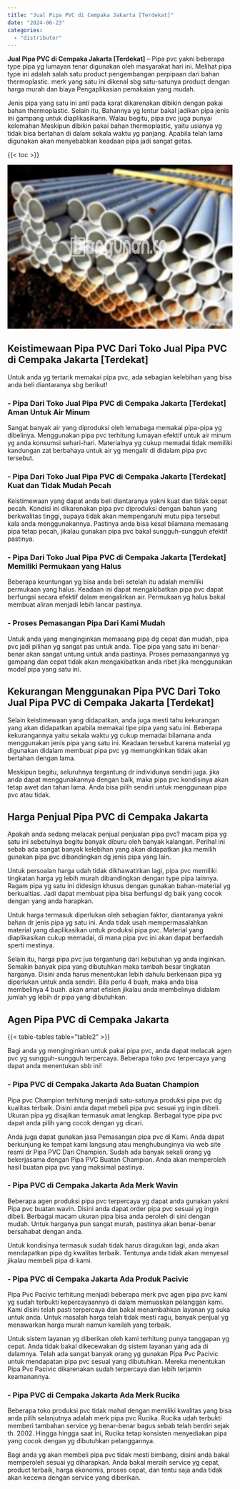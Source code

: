 ```yaml
---
title: "Jual Pipa PVC di Cempaka Jakarta [Terdekat]"
date: "2024-06-23"
categories: 
  - "distributor"
---
```


**Jual Pipa PVC di Cempaka Jakarta \[Terdekat\]** – Pipa pvc yakni beberapa type pipa yg lumayan tenar digunakan oleh masyarakat hari ini. Melihat pipa type ini adalah salah satu product pengembangan perpipaan dari bahan thermoplastic. merk yang satu ini dikenal sbg satu-satunya product dengan harga murah dan biaya Pengaplikasian pemakaian yang mudah.

Jenis pipa yang satu ini anti pada karat dikarenakan dibikin dengan pakai bahan thermoplastic. Selain itu, Bahannya yg lentur bakal jadikan pipa jenis ini gampang untuk diaplikasikann. Walau begitu, pipa pvc juga punyai kelemahan Meskipun dibikin pakai bahan thermoplastic, yaitu usianya yg tidak bisa bertahan di dalam sekala waktu yg panjang. Apabila telah lama digunakan akan menyebabkan keadaan pipa jadi sangat getas.

{{< toc >}}

![Jual Pipa PVC di Cempaka Jakarta [Terdekat]](/images/jaul-pipa-pvc-51.png)

## Keistimewaan Pipa PVC Dari Toko Jual Pipa PVC di Cempaka Jakarta \[Terdekat\]

Untuk anda yg tertarik memakai pipa pvc, ada sebagian kelebihan yang bisa anda beli diantaranya sbg berikut!

### \- Pipa Dari Toko Jual Pipa PVC di Cempaka Jakarta \[Terdekat\] Aman Untuk Air Minum

Sangat banyak air yang diproduksi oleh lemabaga memakai pipa-pipa yg dibelinya. Menggunakan pipa pvc terhitung lumayan efektif untuk air minum yg anda konsumsi sehari-hari. Materialnya yg cukup memadai tidak memiliki kandungan zat berbahaya untuk air yg mengalir di didalam pipa pvc tersebut.

### \- Pipa Dari Toko Jual Pipa PVC di Cempaka Jakarta \[Terdekat\] Kuat dan Tidak Mudah Pecah

Keistimewaan yang dapat anda beli diantaranya yakni kuat dan tidak cepat pecah. Kondisi ini dikarenakan pipa pvc diproduksi dengan bahan yang berkwalitas tinggi, supaya tidak akan mempengaruhi mutu pipa tersebut kala anda menggunakannya. Pastinya anda bisa kesal bilamana memasang pipa tetap pecah, jikalau gunakan pipa pvc bakal sungguh-sungguh efektif pastinya.

### \- Pipa Dari Toko Jual Pipa PVC di Cempaka Jakarta \[Terdekat\] Memiliki Permukaan yang Halus

Beberapa keuntungan yg bisa anda beli setelah itu adalah memiliki permukaan yang halus. Keadaan ini dapat mengakibatkan pipa pvc dapat berfungsi secara efektif dalam mengalirkan air. Permukaan yg halus bakal membuat aliran menjadi lebih lancar pastinya.

### \- Proses Pemasangan Pipa Dari Kami Mudah

Untuk anda yang menginginkan memasang pipa dg cepat dan mudah, pipa pvc jadi pilihan yg sangat pas untuk anda. Tipe pipa yang satu ini benar-benar akan sangat untung untuk anda pastinya. Proses pemasangannya yg gampang dan cepat tidak akan mengakibatkan anda ribet jika menggunakan model pipa yang satu ini.

## Kekurangan Menggunakan Pipa PVC Dari Toko Jual Pipa PVC di Cempaka Jakarta \[Terdekat\]

Selain keistimewaan yang didapatkan, anda juga mesti tahu kekurangan yang akan didapatkan apabila memakai tipe pipa yang satu ini. Beberapa kekurangannya yaitu sekala waktu yg cukup memadai bilamana anda menggunakan jenis pipa yang satu ini. Keadaan tersebut karena material yg digunakan didalam membuat pipa pvc yg memungkinkan tidak akan bertahan dengan lama.

Meskipun begitu, seluruhnya tergantung dr individunya sendiri juga. jika anda dapat menggunakannya dengan baik, maka pipa pvc kondisinya akan tetap awet dan tahan lama. Anda bisa pilih sendiri untuk menggunaan pipa pvc atau tidak.

## Harga Penjual Pipa PVC di Cempaka Jakarta

Apakah anda sedang melacak penjual penjualan pipa pvc? macam pipa yg satu ini sebetulnya begitu banyak diburu oleh banyak kalangan. Perihal ini sebab ada sangat banyak kelebihan yang akan didapatkan jika memilih gunakan pipa pvc dibandingkan dg jenis pipa yang lain.

Untuk persoalan harga udah tidak dikhawatirkan lagi, pipa pvc memiliki tingkatan harga yg lebih murah dibandingkan dengan type pipa lainnya. Ragam pipa yg satu ini didesign khusus dengan gunakan bahan-material yg berkualtias. Jadi dapat membuat pipa bisa berfungsi dg baik yang cocok dengan yang anda harapkan.

Untuk harga termasuk diperlukan oleh sebagian faktor, diantaranya yakni bahan dr jenis pipa yg satu ini. Anda tidak usah mempermasalahkan material yang diaplikasikan untuk produksi pipa pvc. Material yang diaplikasikan cukup memadai, di mana pipa pvc ini akan dapat berfaedah sperti mestinya.

Selain itu, harga pipa pvc jua tergantung dari kebutuhan yg anda inginkan. Semakin banyak pipa yang dibutuhkan maka tambah besar tingkatan harganya. Disini anda harus menentukan lebih dahulu berkenaan pipa yg diperlukan untuk anda sendiri. Bila perlu 4 buah, maka anda bisa membelinya 4 buah. akan amat efisien jikalau anda membelinya didalam jumlah yg lebih dr pipa yang dibutuhkan.

## Agen Pipa PVC di Cempaka Jakarta

{{< table-tables table="table2" >}}

Bagi anda yg menginginkan untuk pakai pipa pvc, anda dapat melacak agen pvc yg sungguh-sungguh terpercaya. Beberapa toko pvc terpercaya yang dapat anda menentukan sbb ini!

### \- Pipa PVC di Cempaka Jakarta Ada Buatan Champion

Pipa pvc Champion terhitung menjadi satu-satunya produksi pipa pvc dg kualitas terbaik. Disini anda dapat mebeli pipa pvc sesuai yg ingin dibeli. Ukuran pipa yg disajikan termasuk amat lengkap. Berbagai type pipa pvc dapat anda pilih yang cocok dengan yg dicari.

Anda juga dapat gunakan jasa Pemasangan pipa pvc di Kami. Anda dapat berkunjung ke tempat kami langsung atau menghubunginya via web site resmi dr Pipa PVC Dari Champion. Sudah ada banyak sekali orang yg bekerjasama dengan Pipa PVC Buatan Champion. Anda akan memperoleh hasil buatan pipa pvc yang maksimal pastinya.

### \- Pipa PVC di Cempaka Jakarta Ada Merk Wavin

Beberapa agen produksi pipa pvc terpercaya yg dapat anda gunakan yakni Pipa pvc buatan wavin. Disini anda dapat order pipa pvc sesuai yg ingin dibeli. Berbagai macam ukuran pipa bisa anda peroleh di sini dengan mudah. Untuk harganya pun sangat murah, pastinya akan benar-benar bersahabat dengan anda.

Untuk kondisinya termasuk sudah tidak harus diragukan lagi, anda akan mendapatkan pipa dg kwalitas terbaik. Tentunya anda tidak akan menyesal jikalau membeli pipa di kami.

### \- Pipa PVC di Cempaka Jakarta Ada Produk Pacivic

Pipa Pvc Pacivic terhitung menjadi beberapa merk pvc agen pipa pvc kami yg sudah terbukti kepercayaannya di dalam memuaskan pelanggan kami. Kami disini telah pasti terpercaya dan bakal menambahkan layanan yg suka untuk anda. Untuk masalah harga telah tidak mesti ragu, banyak penjual yg menawarkan harga murah namun kamilah yang terbaik.

Untuk sistem layanan yg diberikan oleh kami terhitung punya tanggapan yg cepat. Anda tidak bakal dikecewakan dg sistem layanan yang ada di dalamnya. Telah ada sangat banyak orang yg gunakan Pipa Pvc Pacivic untuk mendapatan pipa pvc sesuai yang dibutuhkan. Mereka menentukan Pipa Pvc Pacivic dikarenakan sudah terpercaya dan lebih terjamin keamanannya.

### \- Pipa PVC di Cempaka Jakarta Ada Merk Rucika

Beberapa toko produksi pvc tidak mahal dengan memiliki kwalitas yang bisa anda pilih selanjutnya adalah merk pipa pvc Rucika. Rucika udah terbukti memberi tambahan service yg benar-benar bagus sebab telah berdiri sejak th. 2002. Hingga hingga saat ini, Rucika tetap konsisten menyediakan pipa yang cocok dengan yg dibutuhkan pelanggannya.

Bagi anda yg akan membeli pipa pvc tidak mesti bimbang, disini anda bakal memperoleh sesuai yg diharapkan. Anda bakal meraih service yg cepat, product terbaik, harga ekonomis, proses cepat, dan tentu saja anda tidak akan kecewa dengan service yang diberikan.
